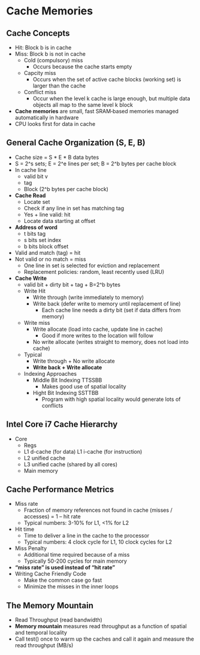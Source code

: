 # Cache Memories

## Cache Concepts

* Hit: Block b is in cache
* Miss: Block b is not in cache
  * Cold (compulsory) miss
    * Occurs because the cache starts empty
  * Capcity miss
    * Occurs when the set of active cache blocks (working set) is larger than the cache
  * Conflict miss
    * Occur when the level k cache is large enough, but multiple data objects all map to the same level k block
* **Cache memories** are small, fast SRAM‐based memories managed automatically in hardware
* CPU looks first for data in cache

## General Cache Organization (S, E, B)

* Cache size = S * E * B data bytes
* S = 2^s sets; E = 2^e lines per set; B = 2^b bytes per cache block
* In cache line
  * valid bit v
  * tag
  * Block (2^b bytes per cache block)
* **Cache Read**
  * Locate set
  * Check if any line in set has matching tag
  * Yes + line valid: hit
  * Locate data starting at offset
* **Address of word**
  * t bits tag
  * s bits set index
  * b bits block offset
* Valid and match (tag) = hit
* Not valid or no match = miss
  * One line in set is selected for eviction and replacement
  * Replacement policies: random, least recently used (LRU)
* **Cache Write**
  * valid bit + dirty bit + tag + B=2^b bytes
  * Write Hit
    * Write through (write immediately to memory)
    * Write back (defer write to memory until replacement of line)
      * Each cache line needs a dirty bit (set if data differs from memory)
  * Write miss
    * Write allocate (load into cache, update line in cache)
      * Good if more writes to the location will follow
    * No write allocate (writes straight to memory, does not load into cache)
  * Typical
    * Write through + No write allocate
    * **Write back + Write allocate**
  * Indexing Approaches
    * Middle Bit Indexing TTSSBB
      * Makes good use of spatial locality
    * Hight Bit Indexing SSTTBB
      * Program with high spatial locality would generate lots of conflicts

## Intel Core i7 Cache Hierarchy

* Core
  * Regs
  * L1 d-cache (for data) L1 i-cache (for instruction)
  * L2 unified cache
  * L3 unified cache (shared by all cores)
  * Main memory

## Cache Performance Metrics

* Miss rate
  * Fraction of memory references not found in cache (misses / accesses) = 1 – hit rate
  * Typical numbers: 3-10% for L1, <1% for L2
* Hit time
  * Time to deliver a line in the cache to the processor
  * Typical numbers: 4 clock cycle for L1, 10 clock cycles for L2
* Miss Penalty
  * Additional time required because of a miss
  * Typically 50-200 cycles for main memory
* **“miss rate” is used instead of “hit rate”**
* Writing Cache Friendly Code
  * Make the common case go fast
  * Minimize the misses in the inner loops

## The Memory Mountain

* Read Throughput (read bandwidth)
* **Memory mountain** measures read throughput as a function of spatial and temporal locality
* Call test() once to warm up the caches and call it again and measure the read throughput (MB/s)

